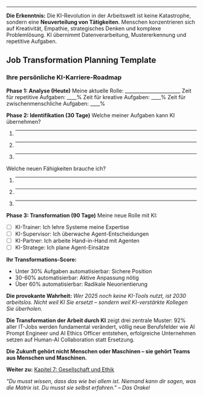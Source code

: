 ---

**Die Erkenntnis:** Die KI-Revolution in der Arbeitswelt ist keine Katastrophe, sondern eine **Neuverteilung von Tätigkeiten**. Menschen konzentrieren sich auf Kreativität, Empathie, strategisches Denken und komplexe Problemlösung. KI übernimmt Datenverarbeitung, Mustererkennung und repetitive Aufgaben.

## Job Transformation Planning Template

### Ihre persönliche KI-Karriere-Roadmap

**Phase 1: Analyse (Heute)**
Meine aktuelle Rolle: _______________________
Zeit für repetitive Aufgaben: ____%
Zeit für kreative Aufgaben: ____%
Zeit für zwischenmenschliche Aufgaben: ____%

**Phase 2: Identifikation (30 Tage)**
Welche meiner Aufgaben kann KI übernehmen?
1. _______________________
2. _______________________
3. _______________________

Welche neuen Fähigkeiten brauche ich?
1. _______________________
2. _______________________
3. _______________________

**Phase 3: Transformation (90 Tage)**
Meine neue Rolle mit KI:
- [ ] KI-Trainer: Ich lehre Systeme meine Expertise
- [ ] KI-Supervisor: Ich überwache Agent-Entscheidungen
- [ ] KI-Partner: Ich arbeite Hand-in-Hand mit Agenten
- [ ] KI-Stratege: Ich plane Agent-Einsätze

**Ihr Transformations-Score:**
- Unter 30% Aufgaben automatisierbar: Sichere Position
- 30-60% automatisierbar: Aktive Anpassung nötig
- Über 60% automatisierbar: Radikale Neuorientierung

**Die provokante Wahrheit:** *Wer 2025 noch keine KI-Tools nutzt, ist 2030 arbeitslos. Nicht weil KI Sie ersetzt – sondern weil KI-verstärkte Kollegen Sie überholen.*

**Die Transformation der Arbeit durch KI** zeigt drei zentrale Muster: 92% aller IT-Jobs werden fundamental verändert, völlig neue Berufsfelder wie AI Prompt Engineer und AI Ethics Officer entstehen, erfolgreiche Unternehmen setzen auf Human-AI Collaboration statt Ersetzung.

**Die Zukunft gehört nicht Menschen oder Maschinen – sie gehört Teams aus Menschen und Maschinen.**

**Weiter zu:** [Kapitel 7: Gesellschaft und Ethik](../kapitel_7/intro.md)

*"Du musst wissen, dass das wie bei allem ist. Niemand kann dir sagen, was die Matrix ist. Du musst sie selbst erfahren." – Das Orakel*